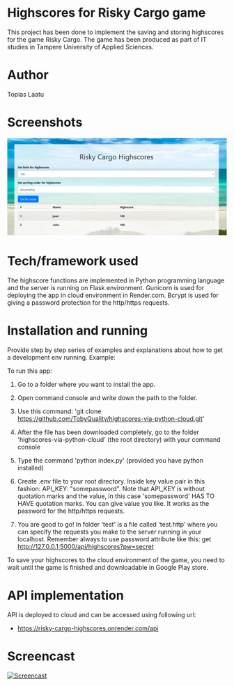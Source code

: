 # Highscores for Risky Cargo game

This project has been done to implement the saving and storing highscores for the game Risky Cargo. The game has been produced as part of IT studies in Tampere University of Applied Sciences.

# Author

Topias Laatu

# Screenshots

![Alt text](/risky_cargo_highscores.png "The website containing the player highscores")

# Tech/framework used

The highscore functions are implemented in Python programming language and the server is running on Flask environment. Gunicorn is used for deploying the app in cloud environment in Render.com. Bcrypt is used for giving a password protection for the http/https requests.

# Installation and running

Provide step by step series of examples and explanations about how to get a development env running. Example:

To run this app:

1. Go to a folder where you want to install the app.

2. Open command console and write down the path to the folder.

3. Use this command: 'git clone https://github.com/TobyQuality/highscores-via-python-cloud.git'

4. After the file has been downloaded completely, go to the folder 'highscores-via-python-cloud' (the root directory) with your command console

5. Type the command 'python index.py' (provided you have python installed)

6. Create .env file to your root directory. Inside key value pair in this fashion: API_KEY: "somepassword". Note that API_KEY is without quotation marks and the value, in this case 'somepassword' HAS TO HAVE quotation marks. You can give value you like. It works as the password for the http/https requests.

7. You are good to go! In folder 'test' is a file called 'test.http' where you can specify the requests you make to the server running in your localhost. Remember always to use password attribute like this:  get http://127.0.0.1:5000/api/highscores?pw=secret 

To save your highscores to the cloud environment of the game, you need to wait until the game is finished and downloadable in Google Play store.

# API implementation

API is deployed to cloud and can be accessed using following url:

- https://risky-cargo-highscores.onrender.com/api

# Screencast

[![Screencast](https://img.youtube.com/vi/2CTqg_e51BU/0.jpg)](https://youtu.be/ycTJvs3DjV0)